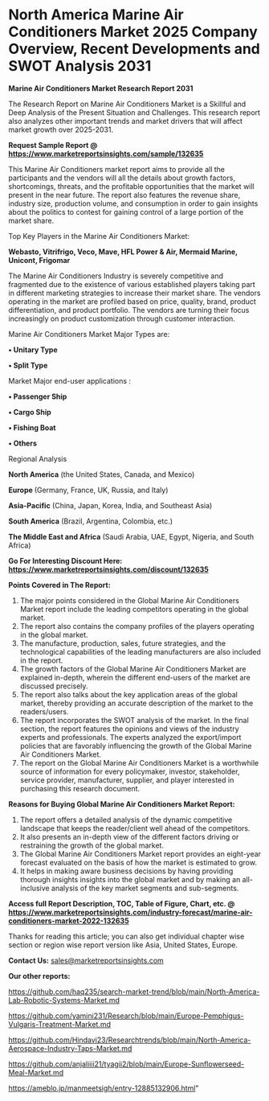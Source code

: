 # North America Marine Air Conditioners Market 2025 Company Overview, Recent Developments and SWOT Analysis 2031

<strong>Marine Air Conditioners Market Research Report 2031</strong>

The Research Report on Marine Air Conditioners Market is a Skillful and Deep Analysis of the Present Situation and Challenges. This research report also analyzes other important trends and market drivers that will affect market growth over 2025-2031.

<strong>Request Sample Report @ <a href=https://www.marketreportsinsights.com/sample/132635>https://www.marketreportsinsights.com/sample/132635</a></strong>

This Marine Air Conditioners market report aims to provide all the participants and the vendors will all the details about growth factors, shortcomings, threats, and the profitable opportunities that the market will present in the near future. The report also features the revenue share, industry size, production volume, and consumption in order to gain insights about the politics to contest for gaining control of a large portion of the market share.

Top Key Players in the Marine Air Conditioners Market:

<strong>Webasto, Vitrifrigo, Veco, Mave, HFL Power & Air, Mermaid Marine, Unicont, Frigomar</strong>

The Marine Air Conditioners Industry is severely competitive and fragmented due to the existence of various established players taking part in different marketing strategies to increase their market share. The vendors operating in the market are profiled based on price, quality, brand, product differentiation, and product portfolio. The vendors are turning their focus increasingly on product customization through customer interaction.

Marine Air Conditioners Market Major Types are:

<strong>• Unitary Type

• Split Type</strong>

Market Major end-user applications :

<strong>• Passenger Ship

• Cargo Ship

• Fishing Boat

• Others</strong>

Regional Analysis

</u><strong><b>North America</b></strong> (the United States, Canada, and Mexico)

<strong><b>Europe </b></strong>(Germany, France, UK, Russia, and Italy)

<strong><b>Asia-Pacific</b></strong> (China, Japan, Korea, India, and Southeast Asia)

<strong><b>South America</b></strong> (Brazil, Argentina, Colombia, etc.)

<strong><b>The Middle East and Africa</b></strong> (Saudi Arabia, UAE, Egypt, Nigeria, and South Africa)

<strong>Go For Interesting Discount Here: <a href=https://www.marketreportsinsights.com/discount/132635>https://www.marketreportsinsights.com/discount/132635</a></strong>

<strong>Points Covered in The Report:</strong>
<ol>
  <li>The major points considered in the Global Marine Air Conditioners Market report include the leading competitors operating in the global market.</li>
  <li>The report also contains the company profiles of the players operating in the global market.</li>
  <li>The manufacture, production, sales, future strategies, and the technological capabilities of the leading manufacturers are also included in the report.</li>
  <li>The growth factors of the Global Marine Air Conditioners Market are explained in-depth, wherein the different end-users of the market are discussed precisely.</li>
  <li>The report also talks about the key application areas of the global market, thereby providing an accurate description of the market to the readers/users.</li>
  <li>The report incorporates the SWOT analysis of the market. In the final section, the report features the opinions and views of the industry experts and professionals. The experts analyzed the export/import policies that are favorably influencing the growth of the Global Marine Air Conditioners Market.</li>
  <li>The report on the Global Marine Air Conditioners Market is a worthwhile source of information for every policymaker, investor, stakeholder, service provider, manufacturer, supplier, and player interested in purchasing this research document.</li>
</ol>
<strong>Reasons for Buying Global Marine Air Conditioners Market Report:</strong>

<ol>
  <li>The report offers a detailed analysis of the dynamic competitive landscape that keeps the reader/client well ahead of the competitors.</li>
  <li>It also presents an in-depth view of the different factors driving or restraining the growth of the global market.</li>
  <li>The Global Marine Air Conditioners Market report provides an eight-year forecast evaluated on the basis of how the market is estimated to grow.</li>
  <li>It helps in making aware business decisions by having providing thorough insights insights into the global market and by making an all-inclusive analysis of the key market segments and sub-segments.</li>
</ol>
<strong>Access full Report Description, TOC, Table of Figure, Chart, etc. @ <a href=https://www.marketreportsinsights.com/industry-forecast/marine-air-conditioners-market-2022-132635>https://www.marketreportsinsights.com/industry-forecast/marine-air-conditioners-market-2022-132635</a></strong>


Thanks for reading this article; you can also get individual chapter wise section or region wise report version like Asia, United States, Europe.

<strong>Contact Us:</strong>
sales@marketreportsinsights.com

<strong>Our other reports:</strong>

<a href=https://github.com/haq235/search-market-trend/blob/main/North-America-Lab-Robotic-Systems-Market.md>https://github.com/haq235/search-market-trend/blob/main/North-America-Lab-Robotic-Systems-Market.md</a>

<a href=https://github.com/yamini231/Research/blob/main/Europe-Pemphigus-Vulgaris-Treatment-Market.md>https://github.com/yamini231/Research/blob/main/Europe-Pemphigus-Vulgaris-Treatment-Market.md</a>

<a href=https://github.com/Hindavi23/Researchtrends/blob/main/North-America-Aerospace-Industry-Taps-Market.md>https://github.com/Hindavi23/Researchtrends/blob/main/North-America-Aerospace-Industry-Taps-Market.md</a>

<a href=https://github.com/anjaliiii21/tyagii2/blob/main/Europe-Sunflowerseed-Meal-Market.md>https://github.com/anjaliiii21/tyagii2/blob/main/Europe-Sunflowerseed-Meal-Market.md</a>

<a href=https://ameblo.jp/manmeetsigh/entry-12885132906.html>https://ameblo.jp/manmeetsigh/entry-12885132906.html</a>"

